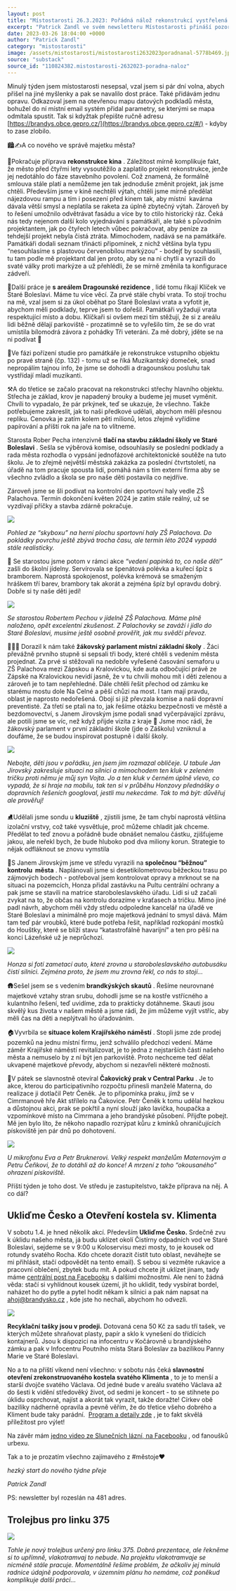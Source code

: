 ```yaml
---
layout: post
title: "Místostarosti 26.3.2023: Pořádná nálož rekonstrukcí vystřelená Čakovickým prakem"
excerpt: "Patrick Zandl ve svém newsletteru Místostarosti přináší pozorování z komunální politiky Brandýsa-Boleslavi. Minulý týden jsem místostarosti nesepsal, vzal jsem si pár dní volna, abych přišel na jiné myšlenky a pak se navalilo dost práce. Také přidávám jednu opravu. Odkazoval jsem na otevřenou mapu datových ..."
date: 2023-03-26 18:04:00 +0000
author: "Patrick Zandl"
category: "mistostarosti"
image: /assets/mistostarosti/mistostarosti2632023poradnanal-5778b469.jpeg
source: "substack"
source_id: "110824382.mistostarosti-2632023-poradna-naloz"
---
```


Minulý týden jsem místostarosti nesepsal, vzal jsem si pár dní volna, abych přišel na jiné myšlenky a pak se navalilo dost práce. Také přidávám jednu opravu. Odkazoval jsem na otevřenou mapu datových podkladů města, bohužel do ní místní email systém přidal parametry, se kterými se mapa odmítala spustit. Tak si kdyžtak přepište ručně adresu [https://brandys.obce.gepro.cz/](https://brandys.obce.gepro.cz/#/) - kdyby to zase zlobilo.

🏙️✍️A co nového ve správě majetku města?

🎥Pokračuje příprava **rekonstrukce kina** . Záležitost mírně komplikuje fakt, že město před čtyřmi lety vysoutěžilo a zaplatilo projekt rekonstrukce, jenže jej nedotáhlo do fáze stavebního povolení. Což znamená, že formálně smlouva stále platí a nemůžeme jen tak jednoduše změnit projekt, jak jsme chtěli. Především jsme v kině nechtěli výtah, chtěli jsme mírně předělat nájezdovou rampu a tím i posezení před kinem tak, aby místní  kavárna dávala větší smysl a neplatila se raketa za úplně zbytečný výtah. Zároveň by to řešení umožnilo odvětrávat fasádu a více by to ctilo historický ráz. Čeká nás tedy nejenom další kolo vyjednávání s památkáři, ale také s původním projektantem, jak po čtyřech letech vůbec pokračovat, aby peníze za tehdejší projekt nebyla čistá ztráta. Mimochodem, nadává se na památkáře. Památkáři dodali seznam třinácti připomínek, z nichž většina byla typu “nesouhlasíme s plastovou červenobílou markýzou” - bodejť by souhlasili, tu tam podle mě projektant dal jen proto, aby se na ni chytli a vyrazili do svaté války proti markýze a už přehlédli, že se mírně změnila ta konfigurace zádveří.

🐎Další práce je **s areálem Dragounské rezidence** , lidé tomu říkají Klíček ve Staré Boleslavi. Máme tu více věcí. Za prvé stále chybí vrata. To stojí trochu na mě, vzal jsem si za úkol oběhat po Staré Boleslavi vrata a vyfotit je, abychom měli podklady, teprve jsem to dořešil. Památkáři vyžadují vrata respektující místo a dobu. Klíčkaři si ovšem mezi tím stěžují, že si z areálu lidi běžně dělají parkoviště - prozatimně se to vyřešilo tím, že se do vrat umístila bílomodrá závora z pohádky Tři veteráni. Za mě dobrý, jděte se na ni podívat 🙂

🎵Ve fázi pořízení studie pro památkáře je rekonstrukce vstupního objektu po pravé straně (čp. 132) - tomu už se říká Muzikantský domeček, snad nepropálím tajnou info, že jsme se dohodli a dragounskou posluhu tak vystřídají mladí muzikanti.

⚒️A do třetice se začalo pracovat na rekonstrukci střechy hlavního objektu. Střecha je základ, krov je napadený brouky a budeme jej muset vyměnit. Chvíli to vypadalo, že pár prkýnek, teď se ukazuje, že všechno. Takže potřebujeme zakreslit, jak to naši předkové udělali, abychom měli přesnou repliku. Cenovka je zatím kolem pěti milionů, letos zřejmě vyřídíme papírování a příští rok na jaře na to vlítneme.

Starosta Rober Pecha intenzivně **tlačí na stavbu základní školy ve Staré Boleslavi** . Sešla se výběrová komise, odsouhlasily se poslední podklady a rada města rozhodla o vypsání jednofázové architektonické soutěže na tuto školu. Je to zřejmě největší městská zakázka za poslední čtvrtstoletí, na úřadě na tom pracuje spousta lidí, pomáhá nám s tím externí firma aby se všechno zvládlo a škola se pro naše děti postavila co nejdříve.

Zároveň jsme se šli podívat na kontrolní den sportovní haly vedle ZŠ Palachova. Termín dokončení květen 2024 je zatím stále reálný, už se vyzdívají příčky a stavba zdárně pokračuje.

![](/assets/mistostarosti/mistostarosti2632023poradnanal-5778b469.jpeg)

*Pohled ze “skyboxu” na herní plochu sportovní haly ZŠ Palachova. Do pokládky povrchu ještě zbývá trocha času, ale termín léto 2024 vypadá stále realisticky.*

🍔 Se starostou jsme potom v rámci akce *“vedení papinká to, co naše děti”* zašli do školní jídelny. Servírovala se špenátová polévka a kuřecí špíz s bramborem. Naprostá spokojenost, polévka krémová se smaženým hráškem tří barev, brambory tak akorát a zejména špíz byl opravdu dobrý. Dobře si ty naše děti jedí!

![](/assets/mistostarosti/mistostarosti2632023poradnanal-2ca573a5.jpeg)

*Se starostou Robertem Pechou v jídelně ZŠ Palachova. Máme plně naloženo, opět excelentní zkušenost. Z Palachovky se zaváží i jídlo do Staré Boleslavi, musíme ještě osobně prověřit, jak mu svědčí převoz.*

👩🏻‍🏫 Dorazil k nám také **žákovský parlament místní základní školy** . Žáci převážně prvního stupně si sepsali tři body, které chtěli s vedením města projednat. Za prvé si stěžovali na nedobře vyřešené časování semaforu u ZŠ Palachova mezi Zápskou a Kralovickou, kde auta odbočující právě ze Zápské na Kralovickou nevidí jasně, že v tu chvíli mohou mít i děti zelenou a zároveň je to tam nepřehledné. Dále chtěli řešit přechod od zámku ke starému mostu dole Na Celné a pěší chůzi na most. I tam mají pravdu, oblast je naprosto nedořešená. Obojí si již převzala komise a naši dopravní preventisté. Za třetí se ptali na to, jak řešíme otázku bezpečnosti ve městě a bezdomovectví, s Janem Jirovským jsme podali snad vyčerpávající zprávu, ale potili jsme se víc, než když přijde vizita z kraje 🙂
Jsme moc rádi, že žákovský parlament v první základní škole (jde o Záškolu) vzniknul a doufáme, že se budou inspirovat postupně i další školy.

![](/assets/mistostarosti/mistostarosti2632023poradnanal-170c8b2a.jpeg)

*Nebojte, děti jsou v pořádku, jen jsem jim rozmazal obličeje. U tabule Jan Jirovský zakresluje situaci na silnici a mimochodem ten kluk v zeleném tričku proti němu je můj syn Vojta. Jo a ten kluk v černém úplně vlevo, co vypadá, že si hraje na mobilu, tak ten si v průběhu Honzovy přednášky o dopravních řešeních googloval, jestli mu nekecáme. Tak to má být: důvěřuj ale prověřuj!*

⛸️Udělali jsme sondu u **kluziště** , zjistili jsme, že tam chybí naprostá většina izolační vrstvy, což také vysvětluje, proč můžeme chladit jak chceme. Předělat to teď znovu a pořádně bude obnášet nemalou částku, zjišťujeme jakou, ale neřekl bych, že bude hluboko pod dva miliony korun. Strategie to nějak odfláknout se znovu vymstila

🏃S Janem Jirovským jsme ve středu vyrazili na **společnou “běžnou” kontrolu  města** . Naplánovali jsme si desetikilometrovou běžeckou trasu po zájmových bodech - potřeboval jsem kontrolovat opravy a mrknout se na situaci na pozemcích, Honza přidal zastávku na Pultu centrální ochrany a pak jsme se stavili na matrice staroboleslavského úřadu. Lidi si už začali zvykat na to, že občas na kontrolu dorazíme v kraťasech a tričku. Mimo jiné padl návrh, abychom měli vždy středu odpoledne kancelář na úřadě ve Staré Boleslavi a minimálně pro moje majetková jednání to smysl dává. Mám tam teď pár vroubků, které bude potřeba řešit, například rozkopání mostků do Houštky, které se blíží stavu “katastrofálně havarijní” a ten pro pěší na konci Lázeňské už je neprůchozí.

![](/assets/mistostarosti/mistostarosti2632023poradnanal-a1ea0370.jpeg)

*Honza si fotí zametací auto, které zrovna u staroboleslavského autobusáku čistí silnici. Zejména proto, že jsem mu zrovna řekl, co nás to stojí…*

🛖Sešel jsem se s vedením **brandkýských skautů** . Řešíme neurovnané majetkové vztahy stran srubu, dohodli jsme se na kostře vstřícného a kulantního řešení, teď uvidíme, zda to prakticky dotáhneme. Skauti jsou skvělý kus života v našem městě a jsme rádi, že jim můžeme vyjít vstříc, aby měli čas na děti a neplýtvali ho úřadováním.

🏠Vyvrbila se **situace kolem Krajířského náměstí** . Stopli jsme zde prodej pozemků na jednu místní firmu, jenž schválilo předchozí vedení. Máme záměr Krajířské náměstí revitalizovat, je to jedna z nejstarších částí našeho města a nemuselo by z ní být jen parkoviště. Proto nechceme teď dělat ukvapené majetkové převody, abychom si nezavřeli některé možnosti.

🏹V pátek se slavnostně otevíral **Čakovický prak v Central Parku** . Je to akce, kterou do participativního rozpočtu přinesli manželé Materna, do realizace ji dotlačil Petr Čeněk. Je to připomínka praku, jímž se v Cimrmanově hře Akt střílelo na Čakovice. Petr Čeněk k tomu udělal hezkou a důstojnou akci, prak se pokřtil a nyní slouží jako lavička, houpačka a vzpomínkové místo na Cimrmana a jeho brandýské působení. Přijďte pobejt. Mě jen bylo líto, že někoho napadlo rozrýpat kůru z kmínků ohraničujících pískoviště jen pár dnů po dohotovení.

![](/assets/mistostarosti/mistostarosti2632023poradnanal-b9545dff.jpeg)

*U mikrofonu Eva a Petr Bruknerovi. Velký respekt manželům Maternovým a Petru Čeňkovi, že to dotáhli až do konce! A mrzení z toho “okousaného” ohrazení pískoviště.*

Příští týden je toho dost. Ve středu je zastupitelstvo, takže příprava na něj. A co dál?

## Ukliďme Česko a Otevření kostela sv. Klimenta

V sobotu 1.4. je hned několik akcí. Především **Ukliďme Česko.** Srdečně zvu k úklidu našeho města, já budu uklízet okolí Čistírny odpadních vod ve Staré Boleslavi, sejdeme se v 9:00 u Koloservisu mezi mosty, to je kousek od rotundy svatého Rocha. Kdo chcete dorazit čistit tuto oblast, neváhejte se mi přihlásit, stačí odpovědět na tento email). S sebou si vezměte rukavice a pracovní oblečení, zbytek budu mít. A pokud chcete jít uklízet jinam, tady máme [centrální post na Facebooku](https://www.facebook.com/brandysnadlabemstaraboleslav/posts/pfbid02RnYcSJNsw6EG8AvYN28A388Zdv2p9VCZxGW8S9df7tNoaR7hJayguCErhkwCs4TZl) s dalšími možnostmi. Ale není to žádná věda: stačí si vyhlídnout kousek území, jít ho uklidit, tedy vysbírat bordel, naházet ho do pytle a pytel hodit někam k silnici a pak nám napsat na [ahoj@brandysko.cz](mailto:ahoj@brandysko.cz) , kde jste ho nechali, abychom ho odvezli.

![](/assets/mistostarosti/mistostarosti2632023poradnanal-b266d955.jpeg)

**Recyklační tašky jsou v prodeji.** Dotovaná cena 50 Kč za sadu tří tašek, ve kterých můžete shraňovat plasty, papír a sklo k vynešení do třídících kontajnerů. Jsou k dispozici na infocentru v Kočárovně u brandýského zámku a pak v Infocentru Poutního místa Stará Boleslav za bazilikou Panny Marie ve Staré Boleslavi.

No a to na příští víkend není všechno: v sobotu nás čeká **slavnostní otevření zrekonstruovaného kostela svatého Klimenta** , to je to menší a starší dvojče svatého Václava. Od jedné bude v areálu svatého Václava až do šesti k vidění středověký život, od sedmi je koncert - to se stihnete po úklidu osprchovat, najíst a akorát tak vyrazit, takže doražte! Církev obě baziliky nádherně opravila a pevně věřím, že do třetice všeho dobrého a Kliment bude taky parádní.  [Program a detaily zde](https://www.staraboleslav.com/2023/03/17/6825/) , je to fakt skvělá příležitost pro výlet!

Na závěr mám [jedno video ze Slunečních lázní, na Facebooku](https://www.facebook.com/1660042911058981/videos/1251914518731114/) , od fanoušků urbexu.

Tak a to je prozatím všechno zajímavého z #městoje♥️

*hezký start do nového týdne přeje*

*Patrick Zandl*

PS: newsletter byl rozeslán na 481 adres.

## Trolejbus pro linku 375

![](/assets/mistostarosti/mistostarosti2632023poradnanal-1f52fdf7.jpeg)

*Tohle je nový trolejbus určený pro linku 375. Dobrá prezentace, ale řekněme si to upřímně, vlakotramvaj to nebude. Na projektu vlakotramvaje se nicméně stále pracuje. Momentálně řešíme problém, že ačkoliv jej minulá radnice údajně podporovala, v územním plánu ho nemáme, což poněkud komplikuje další práci…*